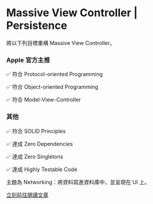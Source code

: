 # Massive View Controller | Persistence

將以下列目標重構 Massive View Controller。

### Apple 官方主推

✅ 符合 Protocol-oriented Programming

✅ 符合 Object-oriented Programming

✅ 符合 Model-View-Controller

### 其他

✅ 符合 SOLID Principles

✅ 達成 Zero Dependencies

✅ 達成 Zero Singletons

✅ 達成 Highly Testable Code

主題為 Networking：將資料寫進資料庫中，並呈現在 UI 上。

[立刻前往閱讀文章](https://medium.com/@royhsu510/massive-view-controller-%E7%98%A6%E8%BA%AB%E8%A1%93-persistence-%E7%AF%87-6542d9911c57)
